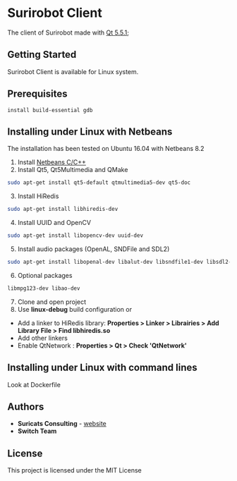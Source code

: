 # Surirobot Client

The client of Surirobot made with [Qt 5.5.1](https://www1.qt.io/qt5-5/);

## Getting Started

Surirobot Client is available for Linux system.

## Prerequisites
`install build-essential gdb`
## Installing under Linux with Netbeans

The installation has been tested on Ubuntu 16.04 with Netbeans 8.2

1. Install [Netbeans C/C++](https://netbeans.org/downloads/index.html)
2. Install Qt5, Qt5Multimedia and QMake
```bash
sudo apt-get install qt5-default qtmultimedia5-dev qt5-doc
```
3. Install HiRedis
```bash
sudo apt-get install libhiredis-dev
```
4. Install UUID and OpenCV
```bash
sudo apt-get install libopencv-dev uuid-dev 
```
5. Install audio packages (OpenAL, SNDFile and SDL2)
```bash
sudo apt-get install libopenal-dev libalut-dev libsndfile1-dev libsdl2-dev lidsdl2-mixer-dev
```
6. Optional packages
```bash
libmpg123-dev libao-dev
```
7. Clone and open project
8. Use **linux-debug** build configuration or
* Add a linker to HiRedis library: **Properties > Linker > Librairies > Add Library File > Find libhiredis.so**
* Add other linkers 
* Enable QtNetwork : **Properties > Qt > Check 'QtNetwork'**


## Installing under Linux with command lines
Look at Dockerfile


## Authors

* **Suricats Consulting** - [website](http://www.suricats-consulting.com/)
* **Switch Team** 

## License

This project is licensed under the MIT License

